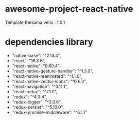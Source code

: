 # awesome-project-react-native
Template Bersama
versi : 1.0.1

# dependencies library
- "native-base": "^2.13.4",
- "react": "16.8.6",
- "react-native": "0.60.4",
- "react-native-gesture-handler": "^1.3.0",
- "react-native-reanimated": "^1.1.0",
- "react-native-vector-icons": "^6.6.0",
- "react-navigation": "^3.11.1",
- "react-redux": "^7.1.0",
- "redux": "^4.0.4",
- "redux-logger": "^3.0.6",
- "redux-persist": "^5.10.0",
- "redux-promise-middleware": "^6.1.1"
